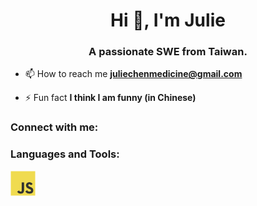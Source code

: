 <h1 align="center">Hi 👋, I'm Julie</h1>
<h3 align="center">A passionate SWE from Taiwan.</h3>

- 📫 How to reach me **juliechenmedicine@gmail.com**

- ⚡ Fun fact **I think I am funny (in Chinese)**

<h3 align="left">Connect with me:</h3>
<p align="left">
</p>

<h3 align="left">Languages and Tools:</h3>
<p align="left"> <a href="https://developer.mozilla.org/en-US/docs/Web/JavaScript" target="_blank" rel="noreferrer"> <img src="https://raw.githubusercontent.com/devicons/devicon/master/icons/javascript/javascript-original.svg" alt="javascript" width="40" height="40"/> </a> </p>
